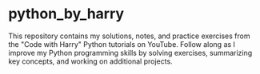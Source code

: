 # python_by_harry
This repository contains my solutions, notes, and practice exercises from the "Code with Harry" Python tutorials on YouTube. Follow along as I improve my Python programming skills by solving exercises, summarizing key concepts, and working on additional projects.
